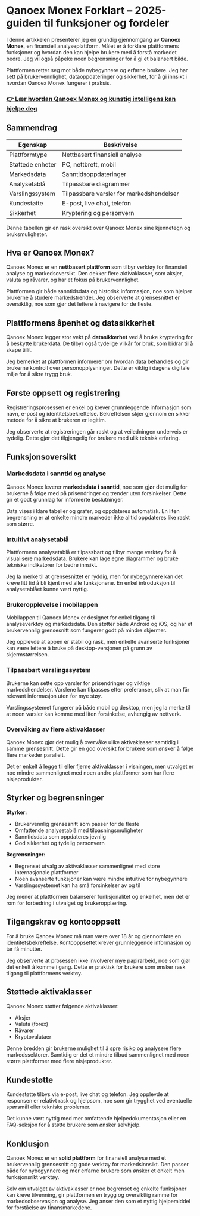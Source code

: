 # Qanoex Monex Forklart – 2025-guiden til funksjoner og fordeler
   
I denne artikkelen presenterer jeg en grundig gjennomgang av **Qanoex Monex**, en finansiell analyseplattform. Målet er å forklare plattformens funksjoner og hvordan den kan hjelpe brukere med å forstå markedet bedre. Jeg vil også påpeke noen begrensninger for å gi et balansert bilde.

Plattformen retter seg mot både nybegynnere og erfarne brukere. Jeg har sett på brukervennlighet, dataoppdateringer og sikkerhet, for å gi innsikt i hvordan Qanoex Monex fungerer i praksis.

### [👉 Lær hvordan Qanoex Monex og kunstig intelligens kan hjelpe deg](https://is.gd/RDqcg3)
## Sammendrag  
| Egenskap           | Beskrivelse                          |  
|--------------------|------------------------------------|  
| Plattformtype      | Nettbasert finansiell analyse      |  
| Støttede enheter   | PC, nettbrett, mobil                |  
| Markedsdata        | Sanntidsoppdateringer               |  
| Analysetablå       | Tilpassbare diagrammer              |  
| Varslingssystem    | Tilpassbare varsler for markedshendelser |  
| Kundestøtte        | E-post, live chat, telefon          |  
| Sikkerhet          | Kryptering og personvern            |  

Denne tabellen gir en rask oversikt over Qanoex Monex sine kjennetegn og bruksmuligheter.

## Hva er Qanoex Monex?  
Qanoex Monex er en **nettbasert plattform** som tilbyr verktøy for finansiell analyse og markedsoversikt. Den dekker flere aktivaklasser, som aksjer, valuta og råvarer, og har et fokus på brukervennlighet.

Plattformen gir både sanntidsdata og historisk informasjon, noe som hjelper brukerne å studere markedstrender. Jeg observerte at grensesnittet er oversiktlig, noe som gjør det lettere å navigere for de fleste.

## Plattformens åpenhet og datasikkerhet  
Qanoex Monex legger stor vekt på **datasikkerhet** ved å bruke kryptering for å beskytte brukerdata. De tilbyr også tydelige vilkår for bruk, som bidrar til å skape tillit.

Jeg bemerket at plattformen informerer om hvordan data behandles og gir brukerne kontroll over personopplysninger. Dette er viktig i dagens digitale miljø for å sikre trygg bruk.

## Første oppsett og registrering  
Registreringsprosessen er enkel og krever grunnleggende informasjon som navn, e-post og identitetsbekreftelse. Bekreftelsen skjer gjennom en sikker metode for å sikre at brukeren er legitim.

Jeg observerte at registreringen går raskt og at veiledningen underveis er tydelig. Dette gjør det tilgjengelig for brukere med ulik teknisk erfaring.

## Funksjonsoversikt  

### Markedsdata i sanntid og analyse  
Qanoex Monex leverer **markedsdata i sanntid**, noe som gjør det mulig for brukerne å følge med på prisendringer og trender uten forsinkelser. Dette gir et godt grunnlag for informerte beslutninger.

Data vises i klare tabeller og grafer, og oppdateres automatisk. En liten begrensning er at enkelte mindre markeder ikke alltid oppdateres like raskt som større.

### Intuitivt analysetablå  
Plattformens analysetablå er tilpassbart og tilbyr mange verktøy for å visualisere markedsdata. Brukere kan lage egne diagrammer og bruke tekniske indikatorer for bedre innsikt.

Jeg la merke til at grensesnittet er ryddig, men for nybegynnere kan det kreve litt tid å bli kjent med alle funksjonene. En enkel introduksjon til analysetablået kunne vært nyttig.

### Brukeropplevelse i mobilappen  
Mobilappen til Qanoex Monex er designet for enkel tilgang til analyseverktøy og markedsdata. Den støtter både Android og iOS, og har et brukervennlig grensesnitt som fungerer godt på mindre skjermer.

Jeg opplevde at appen er stabil og rask, men enkelte avanserte funksjoner kan være lettere å bruke på desktop-versjonen på grunn av skjermstørrelsen.

### Tilpassbart varslingssystem  
Brukerne kan sette opp varsler for prisendringer og viktige markedshendelser. Varslene kan tilpasses etter preferanser, slik at man får relevant informasjon uten for mye støy.

Varslingssystemet fungerer på både mobil og desktop, men jeg la merke til at noen varsler kan komme med liten forsinkelse, avhengig av nettverk.

### Overvåking av flere aktivaklasser  
Qanoex Monex gjør det mulig å overvåke ulike aktivaklasser samtidig i samme grensesnitt. Dette gir en god oversikt for brukere som ønsker å følge flere markeder parallelt.

Det er enkelt å legge til eller fjerne aktivaklasser i visningen, men utvalget er noe mindre sammenlignet med noen andre plattformer som har flere nisjeprodukter.

## Styrker og begrensninger  
**Styrker:**  
- Brukervennlig grensesnitt som passer for de fleste  
- Omfattende analysetablå med tilpasningsmuligheter  
- Sanntidsdata som oppdateres jevnlig  
- God sikkerhet og tydelig personvern  

**Begrensninger:**  
- Begrenset utvalg av aktivaklasser sammenlignet med store internasjonale plattformer  
- Noen avanserte funksjoner kan være mindre intuitive for nybegynnere  
- Varslingssystemet kan ha små forsinkelser av og til  

Jeg mener at plattformen balanserer funksjonalitet og enkelhet, men det er rom for forbedring i utvalget og brukeropplæring.

## Tilgangskrav og kontooppsett  
For å bruke Qanoex Monex må man være over 18 år og gjennomføre en identitetsbekreftelse. Kontooppsettet krever grunnleggende informasjon og tar få minutter.

Jeg observerte at prosessen ikke involverer mye papirarbeid, noe som gjør det enkelt å komme i gang. Dette er praktisk for brukere som ønsker rask tilgang til plattformens verktøy.

## Støttede aktivaklasser  
Qanoex Monex støtter følgende aktivaklasser:  
- Aksjer  
- Valuta (forex)  
- Råvarer  
- Kryptovalutaer  

Denne bredden gir brukerne mulighet til å spre risiko og analysere flere markedssektorer. Samtidig er det et mindre tilbud sammenlignet med noen større plattformer med flere nisjeprodukter.

## Kundestøtte  
Kundestøtte tilbys via e-post, live chat og telefon. Jeg opplevde at responsen er relativt rask og hjelpsom, noe som gir trygghet ved eventuelle spørsmål eller tekniske problemer.

Det kunne vært nyttig med mer omfattende hjelpedokumentasjon eller en FAQ-seksjon for å støtte brukere som ønsker selvhjelp.

## Konklusjon  
Qanoex Monex er en **solid plattform** for finansiell analyse med et brukervennlig grensesnitt og gode verktøy for markedsinnsikt. Den passer både for nybegynnere og mer erfarne brukere som ønsker et enkelt men funksjonsrikt verktøy.

Selv om utvalget av aktivaklasser er noe begrenset og enkelte funksjoner kan kreve tilvenning, gir plattformen en trygg og oversiktlig ramme for markedsobservasjon og analyse. Jeg anser den som et nyttig hjelpemiddel for forståelse av finansmarkedene.